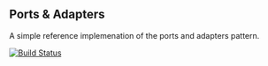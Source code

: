 ## Ports & Adapters

A simple reference implemenation of the ports and adapters pattern.

[![Build Status](https://travis-ci.org/tonyklawrence/template.png?branch=master)](https://travis-ci.org/tonyklawrence/ports-and-adapters)
